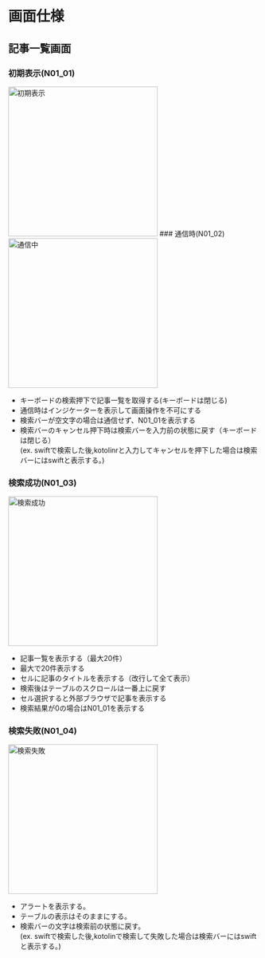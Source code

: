 # 画面仕様
## 記事一覧画面
### 初期表示(N01_01)
<img width="300" alt="初期表示" src="https://user-images.githubusercontent.com/34936885/69004511-b6afca00-0957-11ea-95a0-d345bd29a9d1.png">
### 通信時(N01_02)
<img width="300" alt="通信中" src="https://user-images.githubusercontent.com/34936885/69004543-46ee0f00-0958-11ea-99b0-d1893b69f8ed.png">

* キーボードの検索押下で記事一覧を取得する(キーボードは閉じる)
* 通信時はインジケーターを表示して画面操作を不可にする
* 検索バーが空文字の場合は通信せず、N01_01を表示する
* 検索バーのキャンセル押下時は検索バーを入力前の状態に戻す（キーボードは閉じる）  
(ex. swiftで検索した後,kotolinrと入力してキャンセルを押下した場合は検索バーにはswiftと表示する。)
### 検索成功(N01_03)
<img width="300" alt="検索成功" src="https://user-images.githubusercontent.com/34936885/69004515-bc0d1480-0957-11ea-867b-0e466d190fcd.png">

* 記事一覧を表示する（最大20件）
* 最大で20件表示する
* セルに記事のタイトルを表示する（改行して全て表示）
* 検索後はテーブルのスクロールは一番上に戻す
* セル選択すると外部ブラウザで記事を表示する
* 検索結果が0の場合はN01_01を表示する
### 検索失敗(N01_04)
<img width="300" alt="検索失敗" src="https://user-images.githubusercontent.com/34936885/69004545-4bb2c300-0958-11ea-9382-5f766bff5324.png">

* アラートを表示する。
* テーブルの表示はそのままにする。
* 検索バーの文字は検索前の状態に戻す。  
(ex. swiftで検索した後,kotolinで検索して失敗した場合は検索バーにはswiftと表示する。)
